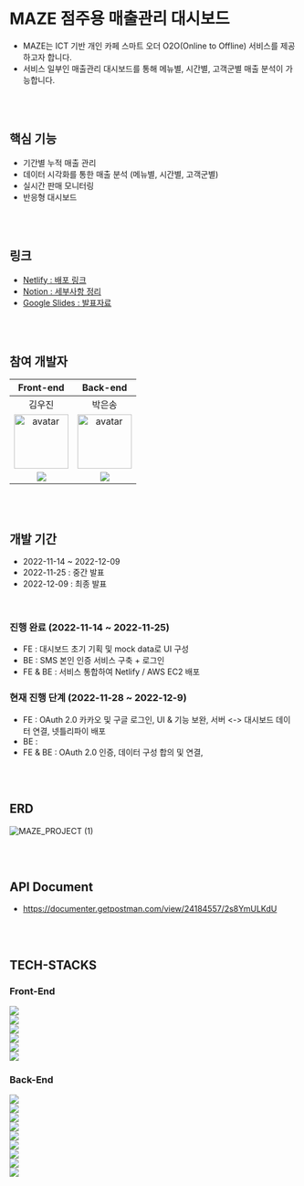 # MAZE 점주용 매출관리 대시보드
- MAZE는 ICT 기반 개인 카페 스마트 오더 O2O(Online to Offline) 서비스를 제공하고자 합니다.
- 서비스 일부인 매출관리 대시보드를 통해 메뉴별, 시간별, 고객군별 매출 분석이 가능합니다.

</br>
</br>

## 핵심 기능
- 기간별 누적 매출 관리
- 데이터 시각화를 통한 매출 분석 (메뉴별, 시간별, 고객군별)
- 실시간 판매 모니터링
- 반응형 대시보드

</br>
</br>

## 링크
- <a href="https://maze-dashboard-wecode.netlify.app/">Netlify : 배포 링크</a>
- <a href="https://www.notion.so/Maze-Wecode-d73b4212f25e43ff968c5adc32cd6cdf">Notion : 세부사항 정리</a>
- <a href="https://docs.google.com/presentation/d/143y5fC5Mu6RUIq8OaurH0zLlxHBdAL6O8Y7xSRe5h9w/edit#slide=id.g197fe1dd980_0_10">Google Slides : 발표자료</a>

<br>
<br>

## 참여 개발자
|Front-end|Back-end|
| :--: | :--: |
|김우진|박은송|
|<img width="95px" height="95px" src="https://avatars.githubusercontent.com/u/111094669?v=4" alt="avatar"/> | <img width="95px" height="95px" src="https://avatars.githubusercontent.com/u/111448985?v=4" alt="avatar"/>|
|[<img src="https://img.shields.io/badge/GitHub-181717?style=for-the-badge&logo=GitHub&logoColor=white"/>](https://github.com/w00jinkim)|[<img src="https://img.shields.io/badge/GitHub-181717?style=for-the-badge&logo=GitHub&logoColor=white"/>](https://github.com/Eunsong-Park)|


</br>
</br>

## 개발 기간
- 2022-11-14 ~ 2022-12-09
- 2022-11-25 : 중간 발표
- 2022-12-09 : 최종 발표

</br>

### 진행 완료 (2022-11-14 ~ 2022-11-25)
- FE : 대시보드 초기 기획 및 mock data로 UI 구성
- BE : SMS 본인 인증 서비스 구축 + 로그인
- FE & BE : 서비스 통합하여 Netlify / AWS EC2 배포

### 현재 진행 단계 (2022-11-28 ~ 2022-12-9)
- FE : OAuth 2.0 카카오 및 구글 로그인, UI & 기능 보완, 서버 <-> 대시보드 데이터 연결, 넷틀리파이 배포
- BE : 
- FE & BE : OAuth 2.0 인증, 데이터 구성 합의 및 연결, 

</br>
</br>

## ERD
![MAZE_PROJECT (1)](https://user-images.githubusercontent.com/111448985/203718169-6249f475-3eac-40aa-a638-64039a3d1739.png)

</br>
</br>

## API Document
- https://documenter.getpostman.com/view/24184557/2s8YmULKdU

</br>
</br>

## TECH-STACKS 

### Front-End
<p>
<img src="https://img.shields.io/badge/JavaScript-F7DF1E?logo=JavaScript&logoColor=white&style=for-the-badge" /> <br>
<img src="https://img.shields.io/badge/React-61DAFB?logo=React&logoColor=white&style=for-the-badge" /> <br>
<img src="https://img.shields.io/badge/TailwindCSS-06B6D4?logo=TailwindCSS&logoColor=white&style=for-the-badge" /> <br>
<img src="https://img.shields.io/badge/Netlify-00C7B7?logo=Netlify&logoColor=white&style=for-the-badge" /> <br>
<img src="https://img.shields.io/badge/Kakao_API-FFCD00?logo=KakaoTalk&logoColor=white&style=for-the-badge" /> <br>
<img src="https://img.shields.io/badge/Google_API-4285F4?logo=Google&logoColor=white&style=for-the-badge" /> <br>
</p>
  
### Back-End
<p>
<img src="https://img.shields.io/badge/EC2-FF9900?logo=Amazon-EC2&logoColor=white&style=for-the-badge" /> <br>
<img src="https://img.shields.io/badge/RDS-527FFF?logo=Amazon-RDS&logoColor=white&style=for-the-badge" /> <br>
<img src="https://img.shields.io/badge/Node.js-339933?logo=Node.js&logoColor=white&style=for-the-badge" /> <br>
<img src="https://img.shields.io/badge/Express-000000?logo=Express&logoColor=white&style=for-the-badge" /> <br>
<img src="https://img.shields.io/badge/Sequelize-52B0E7?logo=Sequelize&logoColor=white&style=for-the-badge" /> <br>
<img src="https://img.shields.io/badge/mysql-4479A1?logo=mysql&logoColor=white&style=for-the-badge" /> <br>
<img src="https://img.shields.io/badge/redis-DC382D?logo=redis&logoColor=white&style=for-the-badge" /> <br>
<img src="https://img.shields.io/badge/Naver-31C954?logo=Naver&logoColor=white&style=for-the-badge" /> <br>
<img src="https://img.shields.io/badge/Amazon_AWS-232F3E?logo=AmazonAWS&logoColor=white&style=for-the-badge" /> <br>  
 </p>

